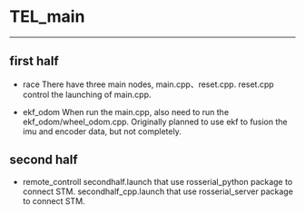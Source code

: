 # TEL_main
---
## first half
* race
There have three main nodes, main.cpp、reset.cpp.
reset.cpp control the launching of main.cpp.

* ekf_odom
When run the main.cpp, also need to run the ekf_odom/wheel_odom.cpp.
Originally planned to use ekf to fusion the imu and encoder data, but not completely.

## second half
* remote_controll
secondhalf.launch that use rosserial_python package to connect STM.
secondhalf_cpp.launch that use rosserial_server package to connect STM.
